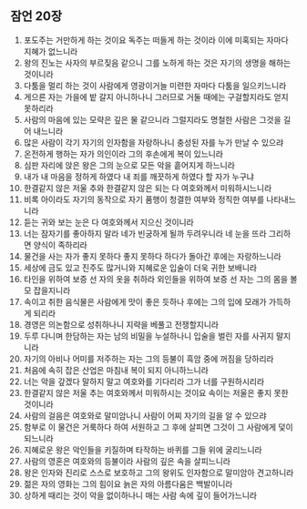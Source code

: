 ## 잠언 20장

1. 포도주는 거만하게 하는 것이요 독주는 떠들게 하는 것이라 이에 미혹되는 자마다 지혜가 없느니라
2. 왕의 진노는 사자의 부르짖음 같으니 그를 노하게 하는 것은 자기의 생명을 해하는 것이니라
3. 다툼을 멀리 하는 것이 사람에게 영광이거늘 미련한 자마다 다툼을 일으키느니라
4. 게으른 자는 가을에 밭 갈지 아니하나니 그러므로 거둘 때에는 구걸할지라도 얻지 못하리라
5. 사람의 마음에 있는 모략은 깊은 물 같으니라 그럴지라도 명철한 사람은 그것을 길어 내느니라
6. 많은 사람이 각기 자기의 인자함을 자랑하나니 충성된 자를 누가 만날 수 있으랴
7. 온전하게 행하는 자가 의인이라 그의 후손에게 복이 있느니라
8. 심판 자리에 앉은 왕은 그의 눈으로 모든 악을 흩어지게 하느니라
9. 내가 내 마음을 정하게 하였다 내 죄를 깨끗하게 하였다 할 자가 누구냐
10. 한결같지 않은 저울 추와 한결같지 않은 되는 다 여호와께서 미워하시느니라
11. 비록 아이라도 자기의 동작으로 자기 품행이 청결한 여부와 정직한 여부를 나타내느니라
12. 듣는 귀와 보는 눈은 다 여호와께서 지으신 것이니라
13. 너는 잠자기를 좋아하지 말라 네가 빈궁하게 될까 두려우니라 네 눈을 뜨라 그리하면 양식이 족하리라
14. 물건을 사는 자가 좋지 못하다 좋지 못하다 하다가 돌아간 후에는 자랑하느니라
15. 세상에 금도 있고 진주도 많거니와 지혜로운 입술이 더욱 귀한 보배니라
16. 타인을 위하여 보증 선 자의 옷을 취하라 외인들을 위하여 보증 선 자는 그의 몸을 볼모 잡을지니라
17. 속이고 취한 음식물은 사람에게 맛이 좋은 듯하나 후에는 그의 입에 모래가 가득하게 되리라
18. 경영은 의논함으로 성취하나니 지략을 베풀고 전쟁할지니라
19. 두루 다니며 한담하는 자는 남의 비밀을 누설하나니 입술을 벌린 자를 사귀지 말지니라
20. 자기의 아비나 어미를 저주하는 자는 그의 등불이 흑암 중에 꺼짐을 당하리라
21. 처음에 속히 잡은 산업은 마침내 복이 되지 아니하느니라
22. 너는 악을 갚겠다 말하지 말고 여호와를 기다리라 그가 너를 구원하시리라
23. 한결같지 않은 저울 추는 여호와께서 미워하시는 것이요 속이는 저울은 좋지 못한 것이니라
24. 사람의 걸음은 여호와로 말미암나니 사람이 어찌 자기의 길을 알 수 있으랴
25. 함부로 이 물건은 거룩하다 하여 서원하고 그 후에 살피면 그것이 그 사람에게 덫이 되느니라
26. 지혜로운 왕은 악인들을 키질하며 타작하는 바퀴를 그들 위에 굴리느니라
27. 사람의 영혼은 여호와의 등불이라 사람의 깊은 속을 살피느니라
28. 왕은 인자와 진리로 스스로 보호하고 그의 왕위도 인자함으로 말미암아 견고하니라
29. 젊은 자의 영화는 그의 힘이요 늙은 자의 아름다움은 백발이니라
30. 상하게 때리는 것이 악을 없이하나니 매는 사람 속에 깊이 들어가느니라